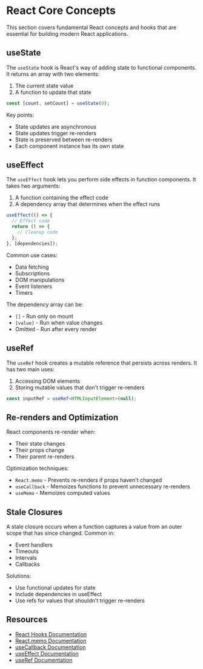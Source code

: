# React Core Concepts

This section covers fundamental React concepts and hooks that are essential for building modern React applications.

## useState

The `useState` hook is React's way of adding state to functional components. It returns an array with two elements:
1. The current state value
2. A function to update that state

```typescript
const [count, setCount] = useState(0);
```

Key points:
- State updates are asynchronous
- State updates trigger re-renders
- State is preserved between re-renders
- Each component instance has its own state

## useEffect

The `useEffect` hook lets you perform side effects in function components. It takes two arguments:
1. A function containing the effect code
2. A dependency array that determines when the effect runs

```typescript
useEffect(() => {
  // Effect code
  return () => {
    // Cleanup code
  };
}, [dependencies]);
```

Common use cases:
- Data fetching
- Subscriptions
- DOM manipulations
- Event listeners
- Timers

The dependency array can be:
- `[]` - Run only on mount
- `[value]` - Run when value changes
- Omitted - Run after every render

## useRef

The `useRef` hook creates a mutable reference that persists across renders. It has two main uses:
1. Accessing DOM elements
2. Storing mutable values that don't trigger re-renders

```typescript
const inputRef = useRef<HTMLInputElement>(null);
```

## Re-renders and Optimization

React components re-render when:
- Their state changes
- Their props change
- Their parent re-renders

Optimization techniques:
- `React.memo` - Prevents re-renders if props haven't changed
- `useCallback` - Memoizes functions to prevent unnecessary re-renders
- `useMemo` - Memoizes computed values

## Stale Closures

A stale closure occurs when a function captures a value from an outer scope that has since changed. Common in:
- Event handlers
- Timeouts
- Intervals
- Callbacks

Solutions:
- Use functional updates for state
- Include dependencies in useEffect
- Use refs for values that shouldn't trigger re-renders

## Resources

- [React Hooks Documentation](https://react.dev/reference/react)
- [React.memo Documentation](https://react.dev/reference/react/memo)
- [useCallback Documentation](https://react.dev/reference/react/useCallback)
- [useEffect Documentation](https://react.dev/reference/react/useEffect)
- [useRef Documentation](https://react.dev/reference/react/useRef) 